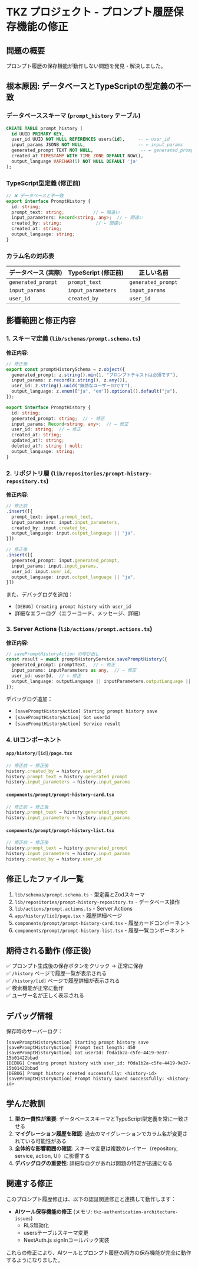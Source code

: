 # TKZ プロジェクト - プロンプト履歴保存機能の修正

## 問題の概要

プロンプト履歴の保存機能が動作しない問題を発見・解決しました。

## 根本原因: データベースとTypeScriptの型定義の不一致

### データベーススキーマ (`prompt_history` テーブル)
```sql
CREATE TABLE prompt_history (
  id UUID PRIMARY KEY,
  user_id UUID NOT NULL REFERENCES users(id),     -- ← user_id
  input_params JSONB NOT NULL,                    -- ← input_params
  generated_prompt TEXT NOT NULL,                  -- ← generated_prompt
  created_at TIMESTAMP WITH TIME ZONE DEFAULT NOW(),
  output_language VARCHAR(5) NOT NULL DEFAULT 'ja'
);
```

### TypeScript型定義 (修正前)
```typescript
// ❌ データベースと不一致
export interface PromptHistory {
  id: string;
  prompt_text: string;           // ← 間違い
  input_parameters: Record<string, any>;  // ← 間違い
  created_by: string;             // ← 間違い
  created_at: string;
  output_language: string;
}
```

### カラム名の対応表

| データベース (実際) | TypeScript (修正前) | 正しい名前 |
|-------------------|-------------------|-----------|
| `generated_prompt` | `prompt_text` | `generated_prompt` |
| `input_params` | `input_parameters` | `input_params` |
| `user_id` | `created_by` | `user_id` |

## 影響範囲と修正内容

### 1. スキーマ定義 (`lib/schemas/prompt.schema.ts`)

**修正内容**:
```typescript
// 修正後
export const promptHistorySchema = z.object({
  generated_prompt: z.string().min(1, "プロンプトテキストは必須です"),
  input_params: z.record(z.string(), z.any()),
  user_id: z.string().uuid("無効なユーザーIDです"),
  output_language: z.enum(["ja", "en"]).optional().default("ja"),
});

export interface PromptHistory {
  id: string;
  generated_prompt: string;  // ← 修正
  input_params: Record<string, any>;  // ← 修正
  user_id: string;  // ← 修正
  created_at: string;
  updated_at?: string;
  deleted_at?: string | null;
  output_language: string;
}
```

### 2. リポジトリ層 (`lib/repositories/prompt-history-repository.ts`)

**修正内容**:
```typescript
// 修正前
.insert([{
  prompt_text: input.prompt_text,
  input_parameters: input.input_parameters,
  created_by: input.created_by,
  output_language: input.output_language || "ja",
}])

// 修正後
.insert([{
  generated_prompt: input.generated_prompt,
  input_params: input.input_params,
  user_id: input.user_id,
  output_language: input.output_language || "ja",
}])
```

また、デバッグログを追加：
- `[DEBUG] Creating prompt history with user_id`
- 詳細なエラーログ（エラーコード、メッセージ、詳細）

### 3. Server Actions (`lib/actions/prompt.actions.ts`)

**修正内容**:
```typescript
// savePromptHistoryAction の呼び出し
const result = await promptHistoryService.savePromptHistory({
  generated_prompt: promptText,  // ← 修正
  input_params: inputParameters as any,  // ← 修正
  user_id: userId,  // ← 修正
  output_language: outputLanguage || inputParameters.outputLanguage || "ja",
});
```

デバッグログ追加：
- `[savePromptHistoryAction] Starting prompt history save`
- `[savePromptHistoryAction] Got userId`
- `[savePromptHistoryAction] Service result`

### 4. UIコンポーネント

#### `app/history/[id]/page.tsx`
```typescript
// 修正前 → 修正後
history.created_by → history.user_id
history.prompt_text → history.generated_prompt
history.input_parameters → history.input_params
```

#### `components/prompt/prompt-history-card.tsx`
```typescript
// 修正前 → 修正後
history.prompt_text → history.generated_prompt
history.input_parameters → history.input_params
```

#### `components/prompt/prompt-history-list.tsx`
```typescript
// 修正前 → 修正後
history.prompt_text → history.generated_prompt
history.input_parameters → history.input_params
history.created_by → history.user_id
```

## 修正したファイル一覧

1. `lib/schemas/prompt.schema.ts` - 型定義とZodスキーマ
2. `lib/repositories/prompt-history-repository.ts` - データベース操作
3. `lib/actions/prompt.actions.ts` - Server Actions
4. `app/history/[id]/page.tsx` - 履歴詳細ページ
5. `components/prompt/prompt-history-card.tsx` - 履歴カードコンポーネント
6. `components/prompt/prompt-history-list.tsx` - 履歴一覧コンポーネント

## 期待される動作 (修正後)

✅ プロンプト生成後の保存ボタンをクリック → 正常に保存  
✅ `/history` ページで履歴一覧が表示される  
✅ `/history/[id]` ページで履歴詳細が表示される  
✅ 検索機能が正常に動作  
✅ ユーザー名が正しく表示される  

## デバッグ情報

保存時のサーバーログ：
```
[savePromptHistoryAction] Starting prompt history save
[savePromptHistoryAction] Prompt text length: 450
[savePromptHistoryAction] Got userId: f0da1b2a-c5fe-4419-9e37-15b01422bbad
[DEBUG] Creating prompt history with user_id: f0da1b2a-c5fe-4419-9e37-15b01422bbad
[DEBUG] Prompt history created successfully: <history-id>
[savePromptHistoryAction] Prompt history saved successfully: <history-id>
```

## 学んだ教訓

1. **型の一貫性が重要**: データベーススキーマとTypeScript型定義を常に一致させる
2. **マイグレーション履歴を確認**: 過去のマイグレーションでカラム名が変更されている可能性がある
3. **全体的な影響範囲の確認**: スキーマ変更は複数のレイヤー（repository, service, action, UI）に影響する
4. **デバッグログの重要性**: 詳細なログがあれば問題の特定が迅速になる

## 関連する修正

このプロンプト履歴修正は、以下の認証関連修正と連携して動作します：

- **AIツール保存機能の修正** (メモリ: `tkz-authentication-architecture-issues`)
  - RLS無効化
  - usersテーブルスキーマ変更
  - NextAuth.js signInコールバック実装

これらの修正により、AIツールとプロンプト履歴の両方の保存機能が完全に動作するようになりました。
